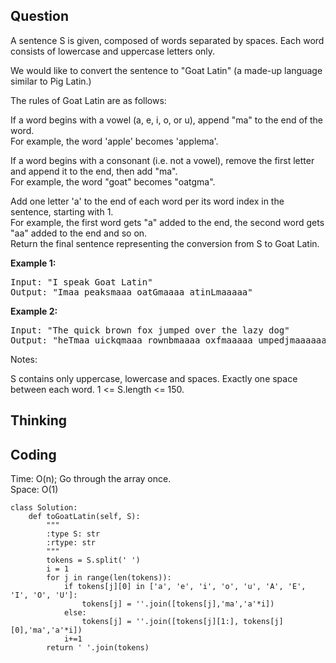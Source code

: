 ## Question
A sentence S is given, composed of words separated by spaces. Each word consists of lowercase and uppercase letters only.<br>

We would like to convert the sentence to "Goat Latin" (a made-up language similar to Pig Latin.)<br>

The rules of Goat Latin are as follows:<br>

If a word begins with a vowel (a, e, i, o, or u), append "ma" to the end of the word.<br>
For example, the word 'apple' becomes 'applema'.<br>
 
If a word begins with a consonant (i.e. not a vowel), remove the first letter and append it to the end, then add "ma".<br>
For example, the word "goat" becomes "oatgma".<br>
 
Add one letter 'a' to the end of each word per its word index in the sentence, starting with 1.<br>
For example, the first word gets "a" added to the end, the second word gets "aa" added to the end and so on.<br>
Return the final sentence representing the conversion from S to Goat Latin. <br>

**Example 1:**
<pre>
Input: "I speak Goat Latin"
Output: "Imaa peaksmaaa oatGmaaaa atinLmaaaaa"
</pre>

**Example 2:**
<pre>
Input: "The quick brown fox jumped over the lazy dog"
Output: "heTmaa uickqmaaa rownbmaaaa oxfmaaaaa umpedjmaaaaaa overmaaaaaaa hetmaaaaaaaa azylmaaaaaaaaa ogdmaaaaaaaaaa"
</pre>

Notes:

S contains only uppercase, lowercase and spaces. Exactly one space between each word.
1 <= S.length <= 150.

## Thinking

## Coding
Time: O(n); Go through the array once. </br>
Space: O(1) 
```python3
class Solution:
    def toGoatLatin(self, S):
        """
        :type S: str
        :rtype: str
        """
        tokens = S.split(' ')
        i = 1
        for j in range(len(tokens)):
            if tokens[j][0] in ['a', 'e', 'i', 'o', 'u', 'A', 'E', 'I', 'O', 'U']:
                tokens[j] = ''.join([tokens[j],'ma','a'*i])
            else:
                tokens[j] = ''.join([tokens[j][1:], tokens[j][0],'ma','a'*i])
            i+=1
        return ' '.join(tokens)
            
```

